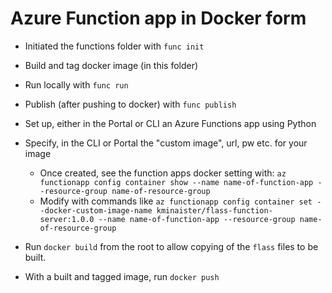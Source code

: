 # Azure Function app in Docker form

* Initiated the functions folder with ``func init``
* Build and tag docker image (in this folder)
* Run locally with ``func run``
* Publish (after pushing to docker) with ``func publish``
* Set up, either in the Portal or CLI an Azure Functions app using Python
  
* Specify, in the CLI or Portal the "custom image", url, pw etc. for your image
  * Once created, see the function apps docker setting with: 
  ``az functionapp config container show --name name-of-function-app --resource-group name-of-resource-group``
  * Modify with commands like ``az functionapp config container set --docker-custom-image-name kminaister/flass-function-server:1.0.0 --name name-of-function-app --resource-group name-of-resource-group``  
* Run ``docker build`` from the root to allow copying of the ``flass`` files to be built.
* With a built and tagged image, run ``docker push``


